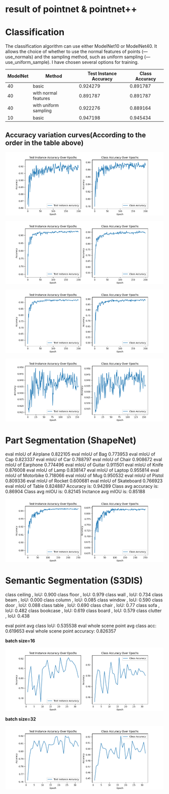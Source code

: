 # result of pointnet & pointnet++

# Classification

The classification algorithm can use either ModelNet10 or ModelNet40. It allows the choice of whether to use the normal features of points (—use_normals) and the sampling method, such as uniform sampling (—use_uniform_sample). I have chosen several options for training.

| ModelNet | Method | Test Instance Accuracy | Class Accuracy |
| --- | --- | --- | --- |
| 40 | basic | 0.924279 | 0.891787 |
| 40 | with normal features | 0.891787 | 0.891787 |
| 40 | with uniform sampling | 0.922276 | 0.889164 |
| 10 | basic | 0.947198 | 0.945434 |

## Accuracy variation curves(According to the order in the table above)

![pointnet2_ssg without normal features.png](result_of_pointnet++/pointnet2_ssg_without_normal_features.png)

![pointnet2_ssg with normal features.png](result_of_pointnet++/pointnet2_ssg_with_normal_features.png)

![pointnet2_ssg with uniform sampling.png](result_of_pointnet++/pointnet2_ssg_with_uniform_sampling.png)

![ModelNet10 pointnet2_ssg without normal features .png](result_of_pointnet++/ModelNet10_pointnet2_ssg_without_normal_features_.png)

# **Part Segmentation (ShapeNet)**

eval mIoU of Airplane       0.822105
eval mIoU of Bag            0.773953
eval mIoU of Cap            0.823337
eval mIoU of Car            0.788797
eval mIoU of Chair          0.908672
eval mIoU of Earphone       0.774496
eval mIoU of Guitar         0.911501
eval mIoU of Knife          0.876008
eval mIoU of Lamp           0.838147
eval mIoU of Laptop         0.955814
eval mIoU of Motorbike      0.718066
eval mIoU of Mug            0.950532
eval mIoU of Pistol         0.809336
eval mIoU of Rocket         0.600681
eval mIoU of Skateboard     0.766923
eval mIoU of Table          0.824887
Accuracy is: 0.94289
Class avg accuracy is: 0.86904
Class avg mIOU is: 0.82145
Inctance avg mIOU is: 0.85188

![Part Segmentation (ShapeNet).png](result_of_pointnet++/Part_Segmentation_(ShapeNet).png)

# **Semantic Segmentation (S3DIS)**

class ceiling , IoU: 0.900
class floor , IoU: 0.979
class wall , IoU: 0.734
class beam , IoU: 0.000
class column , IoU: 0.085
class window , IoU: 0.590
class door , IoU: 0.088
class table , IoU: 0.690
class chair , IoU: 0.77
class sofa , IoU: 0.482
class bookcase , IoU: 0.619
class board , IoU: 0.579
class clutter , IoU: 0.438

eval point avg class IoU: 0.535538
eval whole scene point avg class acc: 0.619653
eval whole scene point accuracy: 0.826357

**batch size=16**

![Semantic Segmentation batchsize=16.png](result_of_pointnet++/Semantic_Segmentation_batchsize16.png)

**batch size=32**

![Semantic Segmentation batchsize=32.png](result_of_pointnet++/Semantic_Segmentation_batchsize32.png)